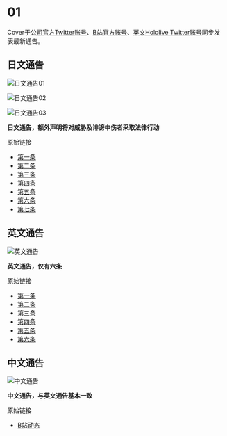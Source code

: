 # 01

Cover于[公司官方Twitter账号](https://twitter.com/cover_corp)、[B站官方账号](https://space.bilibili.com/286700005/dynamic)、[英文Hololive Twitter账号](https://twitter.com/hololive_en)同步发表最新通告。

## 日文通告

![日文通告01](img-hololive-notice-jp-01.png)

![日文通告02](img-hololive-notice-jp-02.png)

![日文通告03](img-hololive-notice-jp-03.png)

**日文通告，额外声明将对威胁及诽谤中伤者采取法律行动**

原始链接

- [第一条](https://twitter.com/cover_corp/status/1317631969887318016)
- [第二条](https://twitter.com/cover_corp/status/1317631971149840385)
- [第三条](https://twitter.com/cover_corp/status/1317631972479365121)
- [第四条](https://twitter.com/cover_corp/status/1317631998265942017)
- [第五条](https://twitter.com/cover_corp/status/1317631999746560001)
- [第六条](https://twitter.com/cover_corp/status/1317632000941981696)
- [第七条](https://twitter.com/cover_corp/status/1317632788292497408)

## 英文通告

![英文通告](img-hololive-notice-en.png)

**英文通告，仅有六条**

原始链接

- [第一条](https://twitter.com/hololive_En/status/1317641891140096001)
- [第二条](https://twitter.com/hololive_En/status/1317641988171132929)
- [第三条](https://twitter.com/hololive_En/status/1317642072648609792)
- [第四条](https://twitter.com/hololive_En/status/1317642164713578498)
- [第五条](https://twitter.com/hololive_En/status/1317642244896161792)
- [第六条](https://twitter.com/hololive_En/status/1317642308901236736)


## 中文通告

![中文通告](img-hololive-notice-zh.png)

**中文通告，与英文通告基本一致**

原始链接

- [B站动态](https://t.bilibili.com/447296826428115628)
